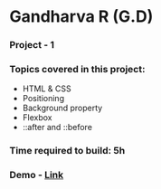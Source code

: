 # Gandharva R (G.D)

### Project - 1

### Topics covered in this project:

- HTML & CSS
- Positioning
- Background property
- Flexbox
- ::after and ::before


### Time required to build: 5h

### Demo - [Link]("")

